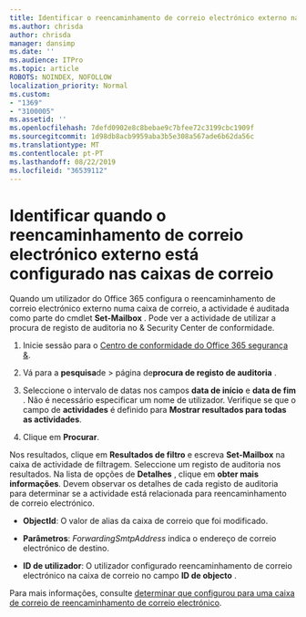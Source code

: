 ```yaml
---
title: Identificar o reencaminhamento de correio electrónico externo nas caixas de correio nos registos de auditoria
ms.author: chrisda
author: chrisda
manager: dansimp
ms.date: ''
ms.audience: ITPro
ms.topic: article
ROBOTS: NOINDEX, NOFOLLOW
localization_priority: Normal
ms.custom:
- "1369"
- "3100005"
ms.assetid: ''
ms.openlocfilehash: 7defd0902e8c8bebae9c7bfee72c3199cbc1909f
ms.sourcegitcommit: 1d98db8acb9959aba3b5e308a567ade6b62da56c
ms.translationtype: MT
ms.contentlocale: pt-PT
ms.lasthandoff: 08/22/2019
ms.locfileid: "36539112"
---
```

# <a name="identify-when-external-email-forwarding-is-configured-on-mailboxes"></a>Identificar quando o reencaminhamento de correio electrónico externo está configurado nas caixas de correio

Quando um utilizador do Office 365 configura o reencaminhamento de correio electrónico externo numa caixa de correio, a actividade é auditada como parte do cmdlet **Set-Mailbox** . Pode ver a actividade de utilizar a procura de registo de auditoria no & Security Center de conformidade.

1. Inicie sessão para o [Centro de conformidade do Office 365 segurança &](https://protection.office.com/).

2. Vá para a **pesquisa**de > página de**procura de registo de auditoria** .

3. Seleccione o intervalo de datas nos campos **data de início** e **data de fim** . Não é necessário especificar um nome de utilizador. Verifique se que o campo de **actividades** é definido para **Mostrar resultados para todas as actividades**.

4. Clique em **Procurar**.

Nos resultados, clique em **Resultados de filtro** e escreva **Set-Mailbox** na caixa de actividade de filtragem. Seleccione um registo de auditoria nos resultados. Na lista de opções de **Detalhes** , clique em **obter mais informações**. Devem observar os detalhes de cada registo de auditoria para determinar se a actividade está relacionada para reencaminhamento de correio electrónico.

- **ObjectId**: O valor de alias da caixa de correio que foi modificado.

- **Parâmetros**: _ForwardingSmtpAddress_ indica o endereço de correio electrónico de destino.

- **ID de utilizador**: O utilizador configurado reencaminhamento de correio electrónico na caixa de correio no campo **ID de objecto** .

Para mais informações, consulte [determinar que configurou para uma caixa de correio de reencaminhamento de correio electrónico](https://docs.microsoft.com/office365/securitycompliance/auditing-troubleshooting-scenarios#determining-who-set-up-email-forwarding-for-a-mailbox).
